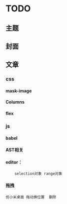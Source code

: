 # TODO

## 主题
## 封面


## 文章
### css 

#### mask-image	
#### Columns
#### flex 


### js
#### babel
#### AST相关
#### editor：
		selection对象 range对象
#### 拖拽
	仿小米桌面 拖动换位置  删除
